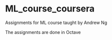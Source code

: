 # ML_course_coursera
Assignments for ML course taught by Andrew Ng

The assignments are done in Octave
